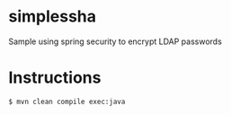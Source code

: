 simplessha
==========

Sample using spring security to encrypt LDAP passwords

Instructions
==============

```bash
$ mvn clean compile exec:java
```
